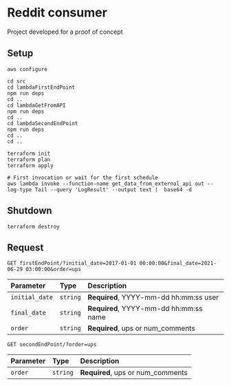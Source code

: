 # Reddit consumer

Project developed for a proof of concept

## Setup

```shell
aws configure

cd src
cd lambdaFirstEndPoint
npm run deps
cd ..
cd lambdaGetFromAPI
npm run deps
cd ..
cd lambdaSecondEndPoint
npm run deps
cd ..
cd ..

terraform init
terraform plan
terraform apply

# First invocation or wait for the first schedule
aws lambda invoke --function-name get_data_from_external_api out --log-type Tail --query 'LogResult' --output text |  base64 -d
```

## Shutdown

```shell
terraform destroy
```

## Request

```http
GET firstEndPoint/?initial_date=2017-01-01 00:00:00&final_date=2021-06-29 03:00:00&order=ups
```

| Parameter      | Type     | Description                            |
| :------------- | :------- | :------------------------------------- |
| `initial_date` | `string` | **Required**, YYYY-mm-dd hh:mm:ss user |
| `final_date`   | `string` | **Required**, YYYY-mm-dd hh:mm:ss name |
| `order`        | `string` | **Required**, ups or num_comments      |

```http
GET secondEndPoint/?order=ups
```

| Parameter | Type     | Description                       |
| :-------- | :------- | :-------------------------------- |
| `order`   | `string` | **Required**, ups or num_comments |
